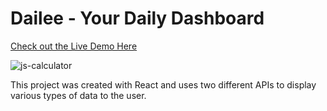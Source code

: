 # Dailee - Your Daily Dashboard
[Check out the Live Demo Here](https://###)

![js-calculator](https://###)

This project was created with React and uses two different APIs to display various types of data to the user.

